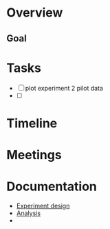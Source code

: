 # Overview

## Goal 

# Tasks
- [ ] plot experiment 2 pilot data
- [ ] 
# Timeline

# Meetings

# Documentation
- [Experiment design](Experiment%20design.md)
- [Analysis](Analysis.md)
- 